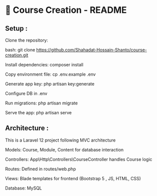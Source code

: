 # 📘 Course Creation - README

## Setup :

Clone the repository:

bash: 
git clone https://github.com/Shahadat-Hossain-Shanto/course-creation.git

Install dependencies:  composer install

Copy environment file:  cp .env.example .env

Generate app key:  php artisan key:generate

Configure DB in .env

Run migrations:  php artisan migrate

Serve the app:  php artisan serve


## Architecture :

This is a Laravel 12 project following MVC architecture

Models: Course, Module, Content for database interaction

Controllers: App\Http\Controllers\CourseController handles Course logic

Routes: Defined in routes/web.php

Views: Blade templates for frontend (Bootstrap 5 , JS, HTML, CSS)

Database: MySQL


